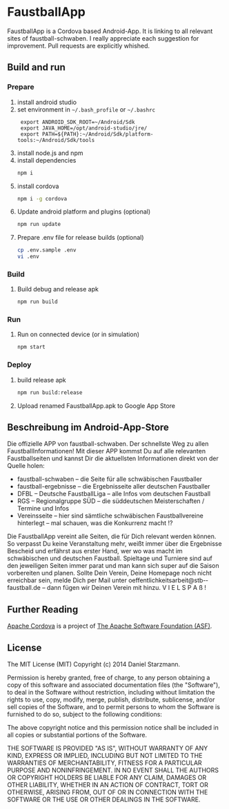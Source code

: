# FaustballApp

FaustballApp is a Cordova based Android-App. It is linking to all relevant sites of faustball-schwaben. I really appreciate each suggestion for improvement. Pull requests are explicitly whished.

## Build and run

### Prepare

1. install android studio
2. set environment in ```~/.bash_profile``` or ```~/.bashrc```
   ```
    export ANDROID_SDK_ROOT=~/Android/Sdk
    export JAVA_HOME=/opt/android-studio/jre/
    export PATH=${PATH}:~/Android/Sdk/platform-tools:~/Android/Sdk/tools
    ```
3. install node.js and npm
4. install dependencies
   ```bash
   npm i
   ```
5. install cordova
    ```bash
    npm i -g cordova
    ```
6. Update android platform and plugins (optional)
    ```bash
    npm run update
    ```
7. Prepare .env file for release builds (optional)
   ```bash
   cp .env.sample .env
   vi .env
   ```

### Build

1. Build debug and release apk
    ```bash
    npm run build
    ```

### Run

1. Run on connected device (or in simulation)
    ```bash
    npm start
    ```

### Deploy

1. build release apk
   ```bash
   npm run build:release
   ```
2. Upload renamed FaustballApp.apk to Google App Store



## Beschreibung im Android-App-Store

Die offizielle APP von faustball-schwaben.
Der schnellste Weg zu allen Faustball­Informationen!
Mit dieser APP kommst Du auf alle relevanten Faustball­seiten und kannst Dir die aktuellsten Informationen direkt von der Quelle holen:
 * faustball-schwaben – die Seite für alle schwäbischen Faustballer
 * faustball-ergebnisse – die Ergebnisseite aller deutschen Faustballer
 * DFBL – Deutsche Faustball­Liga – alle Infos vom deutschen Faustball
 * RGS – Regionalgruppe SÜD – die süddeutschen Meisterschaften / Termine und Infos
 * Vereinsseite – hier sind sämtliche schwäbischen Faustballvereine hinterlegt – mal schauen, was die Konkurrenz macht !? 

Die Faustball­­App vereint alle Seiten, die für Dich relevant werden können. So verpasst Du keine Veranstaltung mehr, weißt immer über die Ergebnisse Bescheid und erfährst aus erster Hand, wer wo was macht im schwäbischen und deutschen Faustball. Spieltage und Turniere sind auf den jeweiligen Seiten immer parat und man kann sich super auf die Saison vorbereiten und planen.
Sollte Dein Verein, Deine Homepage noch nicht erreichbar sein, melde Dich per Mail unter oeffentlichkeitsarbeit@stb-­faustball.de – dann fügen wir Deinen Verein mit hinzu.
V I E L    S P A ß !


## Further Reading

<a href="http://cordova.apache.org">Apache Cordova</a> is a project of <a href="http://apache.org">The Apache Software Foundation (ASF)</a>.


## License

The MIT License (MIT) Copyright (c) 2014 Daniel Starzmann.

Permission is hereby granted, free of charge, to any person obtaining a copy of this software and associated documentation files (the "Software"), to deal in the Software without restriction, including without limitation the rights to use, copy, modify, merge, publish, distribute, sublicense, and/or sell copies of the Software, and to permit persons to whom the Software is furnished to do so, subject to the following conditions:

The above copyright notice and this permission notice shall be included in all copies or substantial portions of the Software.

THE SOFTWARE IS PROVIDED "AS IS", WITHOUT WARRANTY OF ANY KIND, EXPRESS OR IMPLIED, INCLUDING BUT NOT LIMITED TO THE WARRANTIES OF MERCHANTABILITY, FITNESS FOR A PARTICULAR PURPOSE AND NONINFRINGEMENT. IN NO EVENT SHALL THE AUTHORS OR COPYRIGHT HOLDERS BE LIABLE FOR ANY CLAIM, DAMAGES OR OTHER LIABILITY, WHETHER IN AN ACTION OF CONTRACT, TORT OR OTHERWISE, ARISING FROM, OUT OF OR IN CONNECTION WITH THE SOFTWARE OR THE USE OR OTHER DEALINGS IN THE SOFTWARE.
